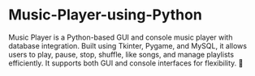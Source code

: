 # Music-Player-using-Python
Music Player is a Python-based GUI and console music player with database integration. Built using Tkinter, Pygame, and MySQL, it allows users to play, pause, stop, shuffle, like songs, and manage playlists efficiently. It supports both GUI and console interfaces for flexibility. 🚀
